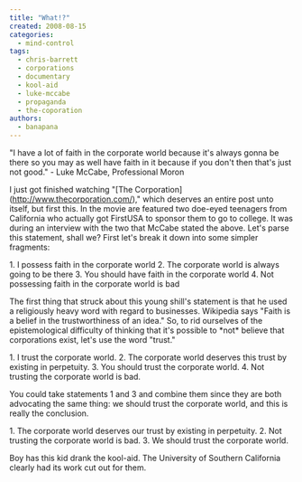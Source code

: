 ```yaml
---
title: "What!?"
created: 2008-08-15
categories: 
  - mind-control
tags: 
  - chris-barrett
  - corporations
  - documentary
  - kool-aid
  - luke-mccabe
  - propaganda
  - the-coporation
authors: 
  - banapana
---
```


"I have a lot of faith in the corporate world because it's always gonna be there so you may as well have faith in it because if you don't then that's just not good." - Luke McCabe, Professional Moron

I just got finished watching "\[The Corporation\](http://www.thecorporation.com/)," which deserves an entire post unto itself, but first this. In the movie are featured two doe-eyed teenagers from California who actually got FirstUSA to sponsor them to go to college. It was during an interview with the two that McCabe stated the above. Let's parse this statement, shall we? First let's break it down into some simpler fragments:

1\. I possess faith in the corporate world 2. The corporate world is always going to be there 3. You should have faith in the corporate world 4. Not possessing faith in the corporate world is bad

The first thing that struck about this young shill's statement is that he used a religiously heavy word with regard to businesses. Wikipedia says "Faith is a belief in the trustworthiness of an idea." So, to rid ourselves of the epistemological difficulty of thinking that it's possible to \*not\* believe that corporations exist, let's use the word "trust."

1\. I trust the corporate world. 2. The corporate world deserves this trust by existing in perpetuity. 3. You should trust the corporate world. 4. Not trusting the corporate world is bad.

You could take statements 1 and 3 and combine them since they are both advocating the same thing: we should trust the corporate world, and this is really the conclusion.

1\. The corporate world deserves our trust by existing in perpetuity. 2. Not trusting the corporate world is bad. 3. We should trust the corporate world.

Boy has this kid drank the kool-aid. The University of Southern California clearly had its work cut out for them.
